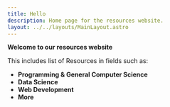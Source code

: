 ```yaml
---
title: Hello
description: Home page for the resources website.
layout: ../../layouts/MainLayout.astro
---
```

**Welcome to our resources website**

This includes list of Resources in fields such as:

- **Programming & General Computer Science**
- **Data Science**
- **Web Development**
- **More**
